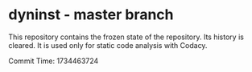 # dyninst - master branch

This repository contains the frozen state of the repository.
Its history is cleared. It is used only for static code
analysis with Codacy.

Commit Time: 1734463724